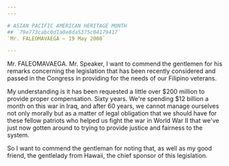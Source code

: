 ```yaml
---
---

# ASIAN PACIFIC AMERICAN HERITAGE MONTH
## `79e773cabc0d1a0e8da5375c04179417`
`Mr. FALEOMAVAEGA — 19 May 2008`

---
```



Mr. FALEOMAVAEGA. Mr. Speaker, I want to commend the gentlemen for 
his remarks concerning the legislation that has been recently 
considered and passed in the Congress in providing for the needs of our 
Filipino veterans.

My understanding is it has been requested a little over $200 million 
to provide proper compensation. Sixty years. We're spending $12 billion 
a month on this war in Iraq, and after 60 years, we cannot manage 
ourselves not only morally but as a matter of legal obligation that we 
should have for these fellow patriots who helped us fight the war in 
World War II that we've just now gotten around to trying to provide 
justice and fairness to the system.

So I want to commend the gentleman for noting that, as well as my 
good friend, the gentlelady from Hawaii, the chief sponsor of this 
legislation.